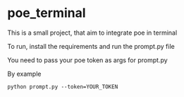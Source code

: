 # poe_terminal

This is a small project, that aim to integrate poe in terminal

To run, install the requirements and run the prompt.py file

You need to pass your poe token as args for prompt.py

By example

```shell
python prompt.py --token=YOUR_TOKEN
```
